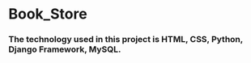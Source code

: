 # Book_Store
### The technology used in this project is HTML, CSS, Python, Django Framework, MySQL.
